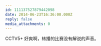 ```yaml
---
id: 111137527879442098
date: 2014-06-23T16:36:00.000Z
reply: false
media_attachments: 0
---
```


CCTV5+ 好爽啊，转播的比赛没有解说的声音。 ​​​​

